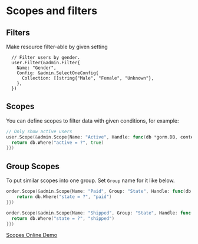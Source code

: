 # Scopes and filters

## Filters

Make resource filter-able by given setting

```
  // Filter users by gender.
  user.Filter(&admin.Filter{
    Name: "Gender",
    Config: &admin.SelectOneConfig{
      Collection: []string{"Male", "Female", "Unknown"},
    },
  })
```

## Scopes

You can define scopes to filter data with given conditions, for example:

```go
// Only show active users
user.Scope(&admin.Scope{Name: "Active", Handle: func(db *gorm.DB, context *qor.Context) *gorm.DB {
  return db.Where("active = ?", true)
}})
```

## Group Scopes

To put similar scopes into one group. Set `Group` name for it like below.

```go
order.Scope(&admin.Scope{Name: "Paid", Group: "State", Handle: func(db *gorm.DB, context *qor.Context) *gorm.DB {
    return db.Where("state = ?", "paid")
}})

order.Scope(&admin.Scope{Name: "Shipped", Group: "State", Handle: func(db *gorm.DB, context *qor.Context) *gorm.DB {
  return db.Where("state = ?", "shipped")
}})
```

[Scopes Online Demo](http://demo.getqor.com/admin/products)
